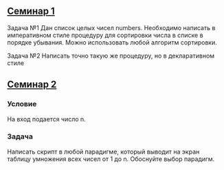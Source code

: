 ## [Семинар 1](https://github.com/LightlanaDr/Paradigms/tree/5efeeab5ff8da73ed86ef018b5b57004e941602b/Sem1)
Задача №1
Дан список целых чисел numbers. Необходимо написать в императивном стиле процедуру для 
сортировки числа в списке в порядке убывания. Можно использовать любой алгоритм сортировки.

Задача №2
Написать точно такую же процедуру, но в декларативном стиле

## [Семинар 2](https://github.com/LightlanaDr/Paradigms/tree/04cd512f8b4ed6efb316f7bf83d5febaf0d3e03d/Sem2)
### Условие
На вход подается число n.
### Задача
Написать скрипт в любой парадигме, который выводит на экран таблицу умножения всех чисел от 1 до n. 
Обоснуйте выбор парадигм.


